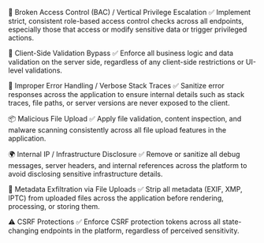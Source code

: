 🔐 Broken Access Control (BAC) / Vertical Privilege Escalation
✅ Implement strict, consistent role-based access control checks across all endpoints, especially those that access or modify sensitive data or trigger privileged actions.

🚫 Client-Side Validation Bypass
✅ Enforce all business logic and data validation on the server side, regardless of any client-side restrictions or UI-level validations.

📄 Improper Error Handling / Verbose Stack Traces
✅ Sanitize error responses across the application to ensure internal details such as stack traces, file paths, or server versions are never exposed to the client.

📦 Malicious File Upload
✅ Apply file validation, content inspection, and malware scanning consistently across all file upload features in the application.

🌍 Internal IP / Infrastructure Disclosure
✅ Remove or sanitize all debug messages, server headers, and internal references across the platform to avoid disclosing sensitive infrastructure details.

📁 Metadata Exfiltration via File Uploads
✅ Strip all metadata (EXIF, XMP, IPTC) from uploaded files across the application before rendering, processing, or storing them.

⚠️ CSRF Protections
✅ Enforce CSRF protection tokens across all state-changing endpoints in the platform, regardless of perceived sensitivity.


